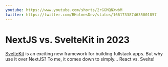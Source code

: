 ```yaml
---
youtube: https://www.youtube.com/shorts/2rGGMQNXwbM
twitter: https://twitter.com/BHolmesDev/status/1661733874635001857
---
```


# NextJS vs. SvelteKit in 2023

[SvelteKit](https://kit.svelte.dev/) is an exciting new framework for building fullstack apps. But why use it over NextJS? To me, it comes down to simply... React vs. Svelte!
